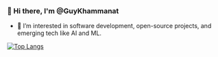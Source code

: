 ### 👋 Hi there, I'm @GuyKhammanat

- 👀 I’m interested in software development, open-source projects, and emerging tech like AI and ML.

[![Top Langs](https://github-readme-stats-git-masterrstaa-rickstaa.vercel.app/api/top-langs/?username=guy-khammant)](https://github.com/Guy-Khammant/github-readme-stats)
 

